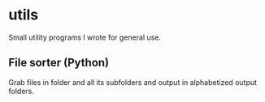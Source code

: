 # utils
Small utility programs I wrote for general use.

## File sorter (Python)
Grab files in folder and all its subfolders and output in alphabetized output folders.
